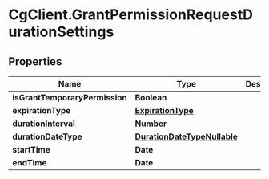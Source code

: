# CgClient.GrantPermissionRequestDurationSettings

## Properties

Name | Type | Description | Notes
------------ | ------------- | ------------- | -------------
**isGrantTemporaryPermission** | **Boolean** |  | [optional] 
**expirationType** | [**ExpirationType**](ExpirationType.md) |  | [optional] 
**durationInterval** | **Number** |  | [optional] 
**durationDateType** | [**DurationDateTypeNullable**](DurationDateTypeNullable.md) |  | [optional] 
**startTime** | **Date** |  | [optional] 
**endTime** | **Date** |  | [optional] 


